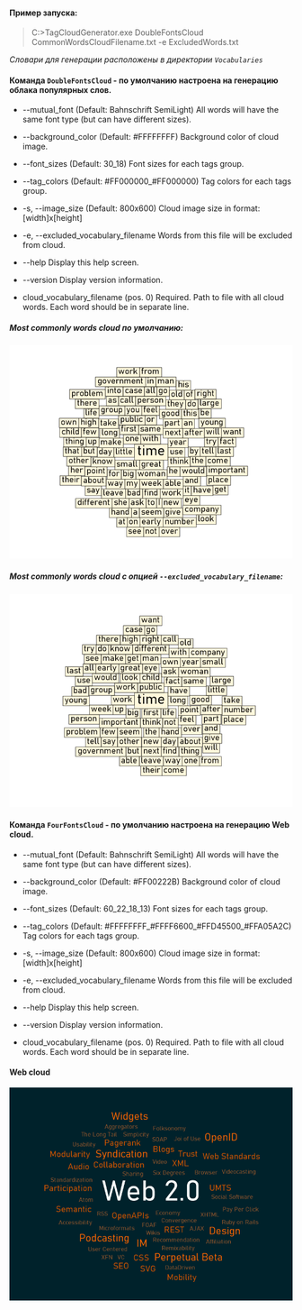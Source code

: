 ﻿#### Пример запуска:
> C:\>TagCloudGenerator.exe DoubleFontsCloud CommonWordsCloudFilename.txt -e ExcludedWords.txt

_Словари для генерации расположены в директории `Vocabularies`_

#### Команда `DoubleFontsCloud` - по умолчанию настроена на генерацию облака популярных слов.
* --mutual_font                         (Default: Bahnschrift SemiLight) All words will have the same font type (but can have different sizes).

* --background_color                    (Default: #FFFFFFFF) Background color of cloud image.

* --font_sizes                          (Default: 30_18) Font sizes for each tags group.

* --tag_colors                          (Default: #FF000000_#FF000000) Tag colors for each tags group.

* -s, --image_size                      (Default: 800x600) Cloud image size in format: [width]x[height]

* -e, --excluded_vocabulary_filename    Words from this file will be excluded from cloud.

* --help                                Display this help screen.

* --version                             Display version information.

* cloud_vocabulary_filename (pos. 0)    Required. Path to file with all cloud words. Each word should be in separate line.

##### Most commonly words cloud по умолчанию:
![CommonWordsTagCloud](Images/CommonWordsTagCloud.png)

##### Most commonly words cloud с опцией `--excluded_vocabulary_filename`:
![CommonWordsTagCloud](Images/CommonWordsTagCloud_v2.png)

#### Команда `FourFontsCloud` - по умолчанию настроена на генерацию Web cloud.

* --mutual_font                         (Default: Bahnschrift SemiLight) All words will have the same font type (but can have different sizes).

* --background_color                    (Default: #FF00222B) Background color of cloud image.

* --font_sizes                          (Default: 60_22_18_13) Font sizes for each tags group.

* --tag_colors                          (Default: #FFFFFFFF_#FFFF6600_#FFD45500_#FFA05A2C) Tag colors for each tags group.

* -s, --image_size                      (Default: 800x600) Cloud image size in format: [width]x[height]

* -e, --excluded_vocabulary_filename    Words from this file will be excluded from cloud.

* --help                                Display this help screen.

* --version                             Display version information.

* cloud_vocabulary_filename (pos. 0)    Required. Path to file with all cloud words. Each word should be in separate line.

#### Web cloud
![WebTagCloud](Images/WebTagCloud.png)